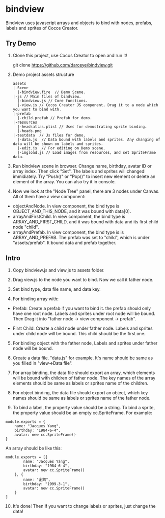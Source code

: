 # bindview
Bindview uses javascript arrays and objects to bind with nodes, prefabs, labels and sprites of Cocos Creator. 

## Try Demo

1. Clone this project, use Cocos Creator to open and run it!

    git clone https://github.com/darceye/bindview.git

2. Demo project assets structure
    ```
    assets
    |-Scene
      |-bindview.fire  // Demo Scene.
    |-js // Main files of bindview.
      |-bindview.js // Core functions.
      |-view.js // Cocos Creator JS component. Drag it to a node which you want to bind with.
    |-prefab
      |-child.prefab // Prefab for demo.
    |-resources
      |-headsatlas.plist // Used for demostrating sprite binding.
      |-heads.png
    |-testdata  // Js files for demo. 
      |-data.js  // Data bound with labels and sprites. Any changing of data will be shown on labels and sprites.
      |-edit.js  // For editing on Demo scene.
      |-imgload.js // Load images from resources, and set SpriteFrame data. 
    ```
3. Run bindview scene in browser. Change name, birthday, avatar ID or array index. Then click "Set". The labels and sprites will changed immidiately. Try "Push()" or "Pop()" to insert new element or delete an element of the array. You can also try it in console.

4. Now we look at the "Node Tree" panel, there are 3 nodes under Canvas. All of them have a view component:

  - objectAndNode. In view component, the bind type is OBJECT_AND_THIS_NODE, and it was bound with data[0].
  - arrayAndFirstChild. In view component, the bind type is ARRAY_AND_FIRST_CHILD, and it was bound with data and its first child node "child".
  - arrayAndPrefab. In view component, the bind type is is ARRAY_AND_PREFAB. The prefab was set to "child", which is under "assets/prefab". It bound data and prefab together.


## Intro

1. Copy bindview.js and view.js to assets folder.

2. Drag view.js to the node you want to bind. Now we call it father node.

3. Set bind type, data file name, and data key. 

4. For binding array with:

  - Prefab: Create a prefab if you want to bind it. the prefab should only have one root node. Labels and sprites under root node will be bound. Then Drag it into "father node -> view component -> prefab".

  - First Child: Create a child node under father node. Labels and sprites under child node will be bound. This child should be the first one.

5. For binding object with the father node, Labels and sprites under father node will be bound.

6. Create a data file. "data.js" for example. It's name should be same as you filled in "view->Data file".

7. For array binding, the data file should export an array, which elements will be bound with children of father node. The key names of the array elements should be same as labels or sprites name of the children.

8. For object binding, the data file should export an object, which key names should be same as labels or sprites name of the father node.

9. To bind a label, the property value should be a string. To bind a sprite, the property value should be an empty cc.SpriteFrame. For example:
  ```
  module.exports = {
      name: "Jacques Yang",
      birthday: "1984-6-4",
      avatar: new cc.SpriteFrame()
  }
  ```
  An array should be like this:
  ```
  module.exports = [{
          name: "Jacques Yang",
          birthday: "1984-6-4",
          avatar: new cc.SpriteFrame()
      }, {
          name: "企鹅",
          birthday: "1999-3-1",
          avatar: new cc.SpriteFrame()
      }
  ]
  ```
10. It's done! Then if you want to change labels or sprites, just change the data!